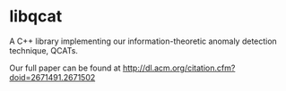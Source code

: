 # libqcat
A C++ library implementing our information-theoretic anomaly detection technique, QCATs. 

Our full paper can be found at http://dl.acm.org/citation.cfm?doid=2671491.2671502
